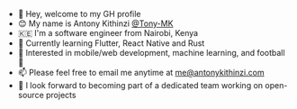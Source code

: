 - 👋 Hey, welcome to my GH profile
- 😊 My name is Antony Kithinzi [@Tony-MK](https://github.com/Tony-MK)
- 🇰🇪 I'm a software engineer from Nairobi, Kenya  
- 🌱 Currently learning Flutter, React Native and Rust
- 👀 Interested in mobile/web development, machine learning, and football 💙
- 📫 Please feel free to email me anytime at [me@antonykithinzi.com](mailto:me@antonykithinzi.com)
- 💞 I look forward to becoming part of a dedicated team working on open-source projects
<!---
- 👀 I’m interested in ...
- 🌱 I’m currently learning ...
- 📫 How to reach me ...
- 💞️ I’m looking to collaborate on...

Tony-MK/Tony-MK is a ✨ special ✨ repository because its `README.md` (this file) appears on your GitHub profile.
You can click the Preview link to take a look at your changes.
--->
